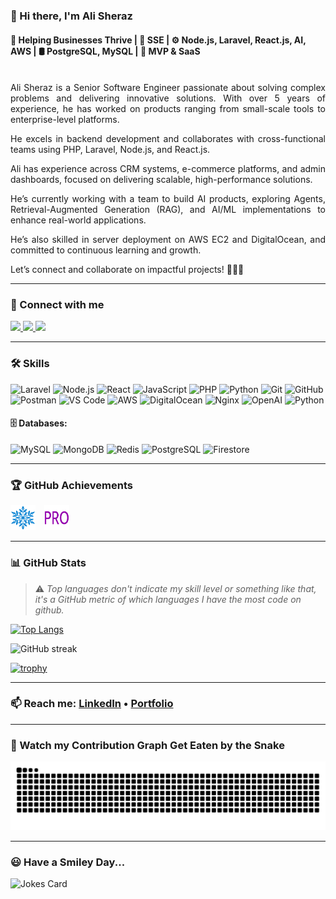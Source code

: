 <!--
**ImAliSheraz/ImAliSheraz** is a ✨ _special_ ✨ repository because its `README.md` (this file) appears on your GitHub profile.
-->

### 👋 Hi there, I'm Ali Sheraz

#### 🚀 Helping Businesses Thrive | 💼 SSE | ⚙️ Node.js, Laravel, React.js, AI, AWS | 🛢️ PostgreSQL, MySQL | 🧪 MVP & SaaS

<p align="justify">
<br/>
Ali Sheraz is a Senior Software Engineer passionate about solving complex problems and delivering innovative solutions. With over 5 years of experience, he has worked on products ranging from small-scale tools to enterprise-level platforms.
</p>

<p align="justify">
He excels in backend development and collaborates with cross-functional teams using PHP, Laravel, Node.js, and React.js.
</p>

<p align="justify">
Ali has experience across CRM systems, e-commerce platforms, and admin dashboards, focused on delivering scalable, high-performance solutions.
</p>

<p align="justify">
He’s currently working with a team to build AI products, exploring Agents, Retrieval-Augmented Generation (RAG), and AI/ML implementations to enhance real-world applications.
</p>

<p align="justify">
He’s also skilled in server deployment on AWS EC2 and DigitalOcean, and committed to continuous learning and growth.
</p>

<p align="left">Let’s connect and collaborate on impactful projects! 🚀👨‍💻</p>

---

### 🔗 Connect with me

<div align="left">
<a href="https://linktr.ee/imalisheraz" target="_blank">
    <img src="https://img.shields.io/badge/Linktree-5FD068?style=for-the-badge&logo=linktree&logoColor=white" />
</a>

<a href="https://www.linkedin.com/in/imalisheraz/" target="_blank">
    <img src="https://img.shields.io/badge/linkedin-%230077B5.svg?&style=for-the-badge&logo=linkedin&logoColor=white" />
</a>

<a href="mailto:imalisheraz@gmail.com" target="_blank">
    <img src="https://img.shields.io/badge/Gmail-BF211D?style=for-the-badge&logo=Google&logoColor=white" />
</a>
</div>

---

### 🛠️ Skills

![Laravel](https://img.shields.io/badge/Laravel-E74430?style=for-the-badge&logo=laravel&logoColor=white)
![Node.js](https://img.shields.io/badge/Node.js-339933?style=for-the-badge&logo=nodedotjs&logoColor=white)
![React](https://img.shields.io/badge/React-20232A?style=for-the-badge&logo=react&logoColor=61DAFB)
![JavaScript](https://img.shields.io/badge/JavaScript-F7DF1E?style=for-the-badge&logo=javascript&logoColor=black)
![PHP](https://img.shields.io/badge/PHP-777BB4?style=for-the-badge&logo=php&logoColor=white)
![Python](https://img.shields.io/badge/Python-3776AB?style=for-the-badge&logo=python&logoColor=white)
![Git](https://img.shields.io/badge/Git-F05032?style=for-the-badge&logo=git&logoColor=white)
![GitHub](https://img.shields.io/badge/GitHub-181717?style=for-the-badge&logo=github&logoColor=white)
![Postman](https://img.shields.io/badge/Postman-FF6C37?style=for-the-badge&logo=postman&logoColor=white)
![VS Code](https://img.shields.io/badge/VSCode-007ACC?style=for-the-badge&logo=visualstudiocode&logoColor=white)
![AWS](https://img.shields.io/badge/AWS-232F3E?style=for-the-badge&logo=amazonaws&logoColor=white)
![DigitalOcean](https://img.shields.io/badge/DigitalOcean-0080FF?style=for-the-badge&logo=digitalocean&logoColor=white)
![Nginx](https://img.shields.io/badge/Nginx-009639?style=for-the-badge&logo=nginx&logoColor=white)
![OpenAI](https://img.shields.io/badge/OpenAI-412991?style=for-the-badge&logo=openai&logoColor=white)
![Python](https://img.shields.io/badge/Prompt_Engineering-3776AB?style=for-the-badge&logo=python&logoColor=white)

#### 🗄️ Databases:

![MySQL](https://img.shields.io/badge/MySQL-4479A1?style=for-the-badge&logo=mysql&logoColor=white)
![MongoDB](https://img.shields.io/badge/MongoDB-47A248?style=for-the-badge&logo=mongodb&logoColor=white)
![Redis](https://img.shields.io/badge/Redis-DC382D?style=for-the-badge&logo=redis&logoColor=white)
![PostgreSQL](https://img.shields.io/badge/PostgreSQL-336791?style=for-the-badge&logo=postgresql&logoColor=white)
![Firestore](https://img.shields.io/badge/Firestore-FFCA28?style=for-the-badge&logo=firebase&logoColor=black)

---

### 🏆 GitHub Achievements

<a href='https://archiveprogram.github.com/'><img src='https://raw.githubusercontent.com/acervenky/animated-github-badges/master/assets/acbadge.gif' width='40' height='40'></a> <a href='https://github.com/pricing'><img src='https://raw.githubusercontent.com/acervenky/animated-github-badges/master/assets/pro.gif' width='40' height='40'></a>

---

### 📊 GitHub Stats

> ⚠️ _Top languages don't indicate my skill level or something like that, it's a GitHub metric of which languages I have the most code on github._

[![Top Langs](https://github-readme-stats.vercel.app/api/top-langs/?username=imalisheraz&layout=compact&theme=gruvbox)](https://github.com/anuraghazra/github-readme-stats)

![GitHub streak](https://github-readme-streak-stats.herokuapp.com/?user=imalisheraz&layout=compact&theme=gruvbox)

[![trophy](https://github-profile-trophy.vercel.app/?username=ryo-ma&theme=onedark)](https://github.com/ImAliSheraz&theme=onedark/github-profile-trophy)

---

### 📫 Reach me: [LinkedIn](https://linkedin.com/in/imalisheraz) • [Portfolio](https://imalisheraz.github.io)

---

### 🐍 Watch my Contribution Graph Get Eaten by the Snake

<picture>
  <source media="(prefers-color-scheme: dark)" srcset="https://raw.githubusercontent.com/ImAliSheraz/ImAliSheraz/output/github-contribution-grid-snake-dark.svg">
  <source media="(prefers-color-scheme: light)" srcset="https://raw.githubusercontent.com/ImAliSheraz/ImAliSheraz/output/github-contribution-grid-snake.svg">
  <img alt="github contribution grid snake animation" src="https://raw.githubusercontent.com/ImAliSheraz/ImAliSheraz/output/github-contribution-grid-snake.svg">
</picture>

---

### 😃 Have a Smiley Day...

![Jokes Card](https://readme-jokes.vercel.app/api)
